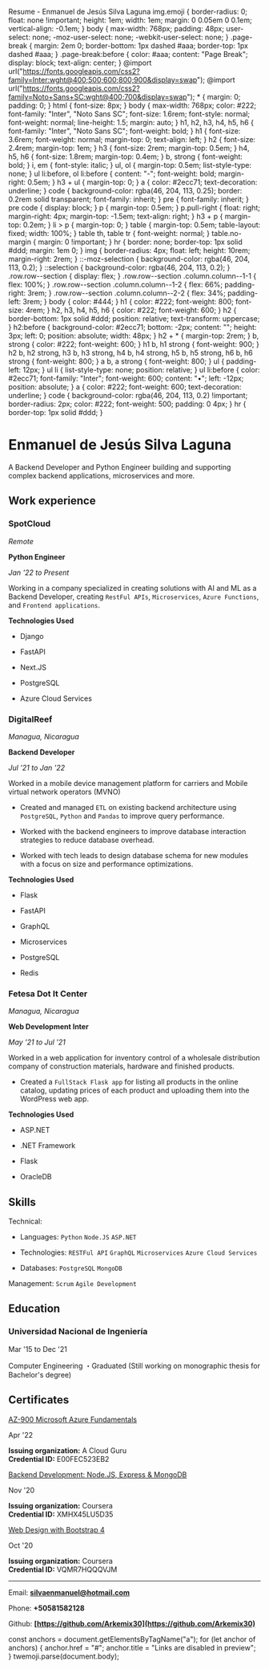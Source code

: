    Resume - Enmanuel de Jesús Silva Laguna img.emoji { border-radius: 0; float: none !important; height: 1em; width: 1em; margin: 0 0.05em 0 0.1em; vertical-align: -0.1em; } body { max-width: 768px; padding: 48px; user-select: none; -moz-user-select: none; -webkit-user-select: none; } .page-break { margin: 2em 0; border-bottom: 1px dashed #aaa; border-top: 1px dashed #aaa; } .page-break:before { color: #aaa; content: "Page Break"; display: block; text-align: center; } @import url("https://fonts.googleapis.com/css2?family=Inter:wght@400;500;600;800;900&display=swap"); @import url("https://fonts.googleapis.com/css2?family=Noto+Sans+SC:wght@400;700&display=swap"); \* { margin: 0; padding: 0; } html { font-size: 8px; } body { max-width: 768px; color: #222; font-family: "Inter", "Noto Sans SC"; font-size: 1.6rem; font-style: normal; font-weight: normal; line-height: 1.5; margin: auto; } h1, h2, h3, h4, h5, h6 { font-family: "Inter", "Noto Sans SC"; font-weight: bold; } h1 { font-size: 3.6rem; font-weight: normal; margin-top: 0; text-align: left; } h2 { font-size: 2.4rem; margin-top: 1em; } h3 { font-size: 2rem; margin-top: 0.5em; } h4, h5, h6 { font-size: 1.8rem; margin-top: 0.4em; } b, strong { font-weight: bold; } i, em { font-style: italic; } ul, ol { margin-top: 0.5em; list-style-type: none; } ul li:before, ol li:before { content: "-"; font-weight: bold; margin-right: 0.5em; } h3 + ul { margin-top: 0; } a { color: #2ecc71; text-decoration: underline; } code { background-color: rgba(46, 204, 113, 0.25); border: 0.2rem solid transparent; font-family: inherit; } pre { font-family: inherit; } pre code { display: block; } p { margin-top: 0.5em; } p.pull-right { float: right; margin-right: 4px; margin-top: -1.5em; text-align: right; } h3 + p { margin-top: 0.2em; } li > p { margin-top: 0; } table { margin-top: 0.5em; table-layout: fixed; width: 100%; } table th, table tr { font-weight: normal; } table.no-margin { margin: 0 !important; } hr { border: none; border-top: 1px solid #ddd; margin: 1em 0; } img { border-radius: 4px; float: left; height: 10rem; margin-right: 2rem; } ::-moz-selection { background-color: rgba(46, 204, 113, 0.2); } ::selection { background-color: rgba(46, 204, 113, 0.2); } .row.row--section { display: flex; } .row.row--section .column.column--1-1 { flex: 100%; } .row.row--section .column.column--1-2 { flex: 66%; padding-right: 3rem; } .row.row--section .column.column--2-2 { flex: 34%; padding-left: 3rem; } body { color: #444; } h1 { color: #222; font-weight: 800; font-size: 4rem; } h2, h3, h4, h5, h6 { color: #222; font-weight: 600; } h2 { border-bottom: 1px solid #ddd; position: relative; text-transform: uppercase; } h2:before { background-color: #2ecc71; bottom: -2px; content: ""; height: 3px; left: 0; position: absolute; width: 48px; } h2 + \* { margin-top: 2rem; } b, strong { color: #222; font-weight: 600; } h1 b, h1 strong { font-weight: 900; } h2 b, h2 strong, h3 b, h3 strong, h4 b, h4 strong, h5 b, h5 strong, h6 b, h6 strong { font-weight: 800; } a b, a strong { font-weight: 800; } ul { padding-left: 12px; } ul li { list-style-type: none; position: relative; } ul li:before { color: #2ecc71; font-family: "Inter"; font-weight: 600; content: "•"; left: -12px; position: absolute; } a { color: #222; font-weight: 600; text-decoration: underline; } code { background-color: rgba(46, 204, 113, 0.2) !important; border-radius: 2px; color: #222; font-weight: 500; padding: 0 4px; } hr { border-top: 1px solid #ddd; }

**Enmanuel de Jesús Silva Laguna**
==================================

A Backend Developer and Python Engineer building and supporting complex backend applications, microservices and more.

Work experience
---------------

### SpotCloud

_Remote_

**Python Engineer**

_Jan '22 to Present_

Working in a company specialized in creating solutions with AI and ML as a Backend Developer, creating `RestFul APIs`, `Microservices`, `Azure Functions`, and `Frontend applications`.

**Technologies Used**

*   Django
    
*   FastAPI
    
*   Next.JS
    
*   PostgreSQL
    
*   Azure Cloud Services
    

### DigitalReef

_Managua, Nicaragua_

**Backend Developer**

_Jul '21 to Jan '22_

Worked in a mobile device management platform for carriers and Mobile virtual network operators (MVNO)

*   Created and managed `ETL` on existing backend architecture using `PostgreSQL`, `Python` and `Pandas` to improve query performance.
    
*   Worked with the backend engineers to improve database interaction strategies to reduce database overhead.
    
*   Worked with tech leads to design database schema for new modules with a focus on size and performance optimizations.
    

**Technologies Used**

*   Flask
    
*   FastAPI
    
*   GraphQL
    
*   Microservices
    
*   PostgreSQL
    
*   Redis
    

### Fetesa Dot It Center

_Managua, Nicaragua_

**Web Development Inter**

_May '21 to Jul '21_

Worked in a web application for inventory control of a wholesale distribution company of construction materials, hardware and finished products.

*   Created a `FullStack Flask app` for listing all products in the online catalog, updating prices of each product and uploading them into the WordPress web app.

**Technologies Used**

*   ASP.NET
    
*   .NET Framework
    
*   Flask
    
*   OracleDB
    

Skills
------

Technical:

*   Languages: `Python` `Node.JS` `ASP.NET`
    
*   Technologies: `RESTFul API` `GraphQL` `Microservices` `Azure Cloud Services`
    
*   Databases: `PostgreSQL` `MongoDB`
    

Management: `Scrum` `Agile Development`

Education
---------

### Universidad Nacional de Ingeniería

Mar '15 to Dec '21

Computer Engineering ・Graduated (Still working on monographic thesis for Bachelor's degree)

Certificates
------------

[AZ-900 Microsoft Azure Fundamentals](https://verify.acloud.guru/E00FEC523EB2)

Apr '22

**Issuing organization:** A Cloud Guru  
**Credential ID:** E00FEC523EB2

[Backend Development: Node.JS, Express & MongoDB](https://www.coursera.org/account/accomplishments/certificate/XMHX45LU5D35)

Nov '20

**Issuing organization:** Coursera  
**Credential ID:** XMHX45LU5D35

[Web Design with Bootstrap 4](https://www.coursera.org/account/accomplishments/certificate/VQMR7HQQQVJM)

Oct '20

**Issuing organization:** Coursera  
**Credential ID:** VQMR7HQQQVJM

* * *

Email: **[silvaenmanuel@hotmail.com](mailto:silvaenmanuel@hotmail.com)**

Phone: **+50581582128**

Github: **[https://github.com/Arkemix30](https://github.com/Arkemix30)**

const anchors = document.getElementsByTagName("a"); for (let anchor of anchors) { anchor.href = "#"; anchor.title = "Links are disabled in preview"; } twemoji.parse(document.body);